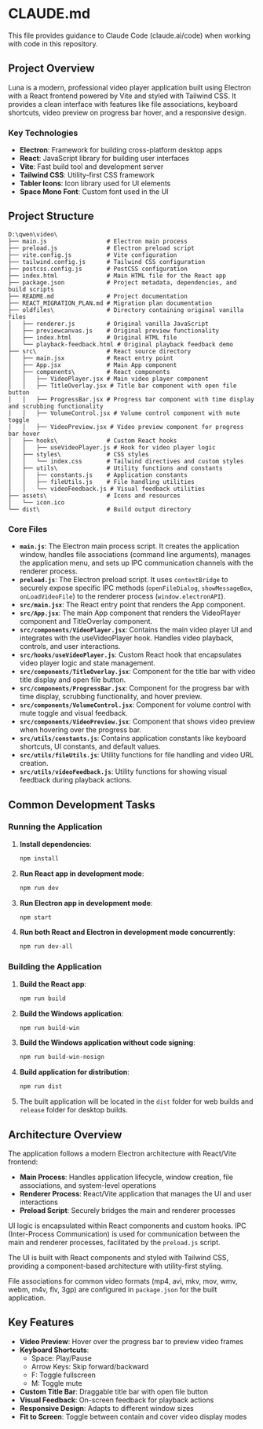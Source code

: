 # CLAUDE.md

This file provides guidance to Claude Code (claude.ai/code) when working with code in this repository.

## Project Overview

Luna is a modern, professional video player application built using Electron with a React frontend powered by Vite and styled with Tailwind CSS. It provides a clean interface with features like file associations, keyboard shortcuts, video preview on progress bar hover, and a responsive design.

### Key Technologies

- **Electron**: Framework for building cross-platform desktop apps
- **React**: JavaScript library for building user interfaces
- **Vite**: Fast build tool and development server
- **Tailwind CSS**: Utility-first CSS framework
- **Tabler Icons**: Icon library used for UI elements
- **Space Mono Font**: Custom font used in the UI

## Project Structure

```
D:\qwen\video\
├── main.js                 # Electron main process
├── preload.js              # Electron preload script
├── vite.config.js          # Vite configuration
├── tailwind.config.js      # Tailwind CSS configuration
├── postcss.config.js       # PostCSS configuration
├── index.html              # Main HTML file for the React app
├── package.json            # Project metadata, dependencies, and build scripts
├── README.md               # Project documentation
├── REACT_MIGRATION_PLAN.md # Migration plan documentation
├── oldfiles\               # Directory containing original vanilla files
│   ├── renderer.js         # Original vanilla JavaScript
│   ├── previewcanvas.js    # Original preview functionality
│   ├── index.html          # Original HTML file
│   └── playback-feedback.html # Original playback feedback demo
├── src\                    # React source directory
│   ├── main.jsx            # React entry point
│   ├── App.jsx             # Main App component
│   ├── components\         # React components
│   │   ├── VideoPlayer.jsx # Main video player component
│   │   ├── TitleOverlay.jsx # Title bar component with open file button
│   │   ├── ProgressBar.jsx # Progress bar component with time display and scrubbing functionality
│   │   ├── VolumeControl.jsx # Volume control component with mute toggle
│   │   ├── VideoPreview.jsx # Video preview component for progress bar hover
│   ├── hooks\              # Custom React hooks
│   │   ├── useVideoPlayer.js # Hook for video player logic
│   ├── styles\             # CSS styles
│   │   └── index.css       # Tailwind directives and custom styles
│   ├── utils\              # Utility functions and constants
│   │   ├── constants.js    # Application constants
│   │   ├── fileUtils.js    # File handling utilities
│   │   └── videoFeedback.js # Visual feedback utilities
├── assets\                 # Icons and resources
│   └── icon.ico
└── dist\                   # Build output directory
```

### Core Files

- **`main.js`**: The Electron main process script. It creates the application window, handles file associations (command line arguments), manages the application menu, and sets up IPC communication channels with the renderer process.
- **`preload.js`**: The Electron preload script. It uses `contextBridge` to securely expose specific IPC methods (`openFileDialog`, `showMessageBox`, `onLoadVideoFile`) to the renderer process (`window.electronAPI`).
- **`src/main.jsx`**: The React entry point that renders the App component.
- **`src/App.jsx`**: The main App component that renders the VideoPlayer component and TitleOverlay component.
- **`src/components/VideoPlayer.jsx`**: Contains the main video player UI and integrates with the useVideoPlayer hook. Handles video playback, controls, and user interactions.
- **`src/hooks/useVideoPlayer.js`**: Custom React hook that encapsulates video player logic and state management.
- **`src/components/TitleOverlay.jsx`**: Component for the title bar with video title display and open file button.
- **`src/components/ProgressBar.jsx`**: Component for the progress bar with time display, scrubbing functionality, and hover preview.
- **`src/components/VolumeControl.jsx`**: Component for volume control with mute toggle and visual feedback.
- **`src/components/VideoPreview.jsx`**: Component that shows video preview when hovering over the progress bar.
- **`src/utils/constants.js`**: Contains application constants like keyboard shortcuts, UI constants, and default values.
- **`src/utils/fileUtils.js`**: Utility functions for file handling and video URL creation.
- **`src/utils/videoFeedback.js`**: Utility functions for showing visual feedback during playback actions.

## Common Development Tasks

### Running the Application

1. **Install dependencies**:
   ```bash
   npm install
   ```

2. **Run React app in development mode**:
   ```bash
   npm run dev
   ```

3. **Run Electron app in development mode**:
   ```bash
   npm start
   ```

4. **Run both React and Electron in development mode concurrently**:
   ```bash
   npm run dev-all
   ```

### Building the Application

1. **Build the React app**:
   ```bash
   npm run build
   ```

2. **Build the Windows application**:
   ```bash
   npm run build-win
   ```

3. **Build the Windows application without code signing**:
   ```bash
   npm run build-win-nosign
   ```

4. **Build application for distribution**:
   ```bash
   npm run dist
   ```

5. The built application will be located in the `dist` folder for web builds and `release` folder for desktop builds.

## Architecture Overview

The application follows a modern Electron architecture with React/Vite frontend:

- **Main Process**: Handles application lifecycle, window creation, file associations, and system-level operations
- **Renderer Process**: React/Vite application that manages the UI and user interactions
- **Preload Script**: Securely bridges the main and renderer processes

UI logic is encapsulated within React components and custom hooks. IPC (Inter-Process Communication) is used for communication between the main and renderer processes, facilitated by the `preload.js` script.

The UI is built with React components and styled with Tailwind CSS, providing a component-based architecture with utility-first styling.

File associations for common video formats (mp4, avi, mkv, mov, wmv, webm, m4v, flv, 3gp) are configured in `package.json` for the built application.

## Key Features

- **Video Preview**: Hover over the progress bar to preview video frames
- **Keyboard Shortcuts**: 
  - Space: Play/Pause
  - Arrow Keys: Skip forward/backward
  - F: Toggle fullscreen
  - M: Toggle mute
- **Custom Title Bar**: Draggable title bar with open file button
- **Visual Feedback**: On-screen feedback for playback actions
- **Responsive Design**: Adapts to different window sizes
- **Fit to Screen**: Toggle between contain and cover video display modes